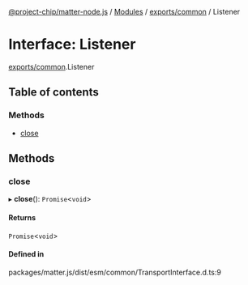 [@project-chip/matter-node.js](../README.md) / [Modules](../modules.md) / [exports/common](../modules/exports_common.md) / Listener

# Interface: Listener

[exports/common](../modules/exports_common.md).Listener

## Table of contents

### Methods

- [close](exports_common.Listener.md#close)

## Methods

### close

▸ **close**(): `Promise`<`void`\>

#### Returns

`Promise`<`void`\>

#### Defined in

packages/matter.js/dist/esm/common/TransportInterface.d.ts:9
